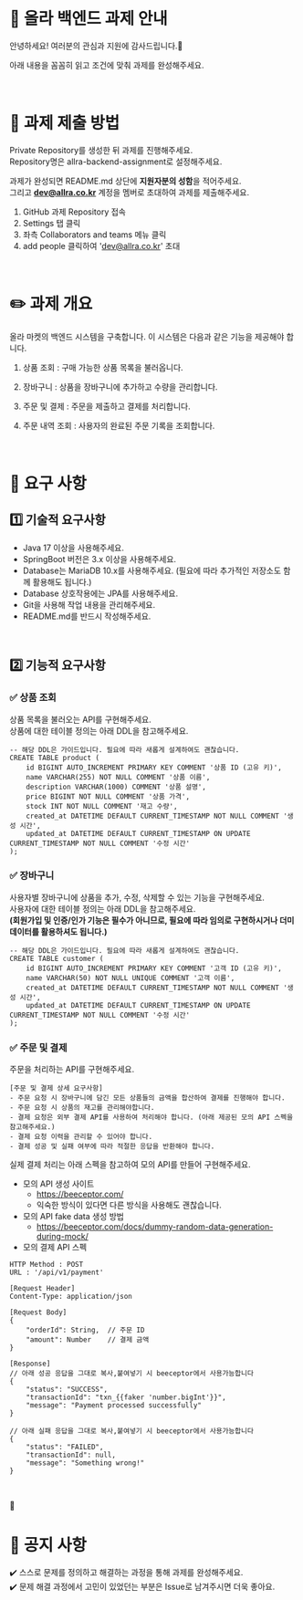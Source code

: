 # 📣 올라 백엔드 과제 안내

안녕하세요! 여러분의 관심과 지원에 감사드립니다.🤗

아래 내용을 꼼꼼히 읽고 조건에 맞춰 과제를 완성해주세요.  

<br>

# 🏅 과제 제출 방법

Private Repository를 생성한 뒤 과제를 진행해주세요.  
Repository명은 allra-backend-assignment로 설정해주세요.

과제가 완성되면 README.md 상단에 **지원자분의 성함**을 적어주세요.  
그리고 **dev@allra.co.kr** 계정을 멤버로 초대하여 과제를 제출해주세요.

1. GitHub 과제 Repository 접속
2. Settings 탭 클릭
3. 좌측 Collaborators and teams 메뉴 클릭
4. add people 클릭하여 'dev@allra.co.kr' 초대

<br>

# ✏️ 과제 개요

올라 마켓의 백엔드 시스템을 구축합니다. 이 시스템은 다음과 같은 기능을 제공해야 합니다.

1. 상품 조회 : 구매 가능한 상품 목록을 불러옵니다.

2. 장바구니 : 상품을 장바구니에 추가하고 수량을 관리합니다.

3. 주문 및 결제 : 주문을 제출하고 결제를 처리합니다.

4. 주문 내역 조회 : 사용자의 완료된 주문 기록을 조회합니다.

<br>

# 📝 요구 사항

## 1️⃣ 기술적 요구사항

- Java 17 이상을 사용해주세요.
- SpringBoot 버전은 3.x 이상을 사용해주세요.
- Database는 MariaDB 10.x를 사용해주세요. (필요에 따라 추가적인 저장소도 함께 활용해도 됩니다.)
- Database 상호작용에는 JPA를 사용해주세요.
- Git을 사용해 작업 내용을 관리해주세요.
- README.md를 반드시 작성해주세요.

<br>

## 2️⃣ 기능적 요구사항

### ✅ 상품 조회
상품 목록을 불러오는 API를 구현해주세요.  
상품에 대한 테이블 정의는 아래 DDL을 참고해주세요.  

```
-- 해당 DDL은 가이드입니다. 필요에 따라 새롭게 설계하여도 괜찮습니다. 
CREATE TABLE product (
    id BIGINT AUTO_INCREMENT PRIMARY KEY COMMENT '상품 ID (고유 키)',
    name VARCHAR(255) NOT NULL COMMENT '상품 이름',
    description VARCHAR(1000) COMMENT '상품 설명',
    price BIGINT NOT NULL COMMENT '상품 가격',
    stock INT NOT NULL COMMENT '재고 수량',
    created_at DATETIME DEFAULT CURRENT_TIMESTAMP NOT NULL COMMENT '생성 시간',
    updated_at DATETIME DEFAULT CURRENT_TIMESTAMP ON UPDATE CURRENT_TIMESTAMP NOT NULL COMMENT '수정 시간'
);
```

### ✅ 장바구니
사용자별 장바구니에 상품을 추가, 수정, 삭제할 수 있는 기능을 구현해주세요.  
사용자에 대한 테이블 정의는 아래 DDL을 참고해주세요.  
**(회원가입 및 인증/인가 기능은 필수가 아니므로, 필요에 따라 임의로 구현하시거나 더미 데이터를 활용하셔도 됩니다.)**
```
-- 해당 DDL은 가이드입니다. 필요에 따라 새롭게 설계하여도 괜찮습니다.
CREATE TABLE customer (
    id BIGINT AUTO_INCREMENT PRIMARY KEY COMMENT '고객 ID (고유 키)',
    name VARCHAR(50) NOT NULL UNIQUE COMMENT '고객 이름',
    created_at DATETIME DEFAULT CURRENT_TIMESTAMP NOT NULL COMMENT '생성 시간',
    updated_at DATETIME DEFAULT CURRENT_TIMESTAMP ON UPDATE CURRENT_TIMESTAMP NOT NULL COMMENT '수정 시간'
);

```

### ✅ 주문 및 결제
주문을 처리하는 API를 구현해주세요.  

```
[주문 및 결제 상세 요구사항]
- 주문 요청 시 장바구니에 담긴 모든 상품들의 금액을 합산하여 결제를 진행해야 합니다.
- 주문 요청 시 상품의 재고를 관리해야합니다.
- 결제 요청은 외부 결제 API를 사용하여 처리해야 합니다. (아래 제공된 모의 API 스펙을 참고해주세요.)
- 결제 요청 이력을 관리할 수 있어야 합니다.
- 결제 성공 및 실패 여부에 따라 적절한 응답을 반환해야 합니다.
```

실제 결제 처리는 아래 스펙을 참고하여 모의 API를 만들어 구현해주세요.  

- 모의 API 생성 사이트
  - https://beeceptor.com/
  - 익숙한 방식이 있다면 다른 방식을 사용해도 괜찮습니다.
- 모의 API fake data 생성 방법
  - https://beeceptor.com/docs/dummy-random-data-generation-during-mock/
- 모의 결제 API 스펙

```
HTTP Method : POST
URL : '/api/v1/payment'

[Request Header]
Content-Type: application/json

[Request Body]
{
    "orderId": String,  // 주문 ID
    "amount": Number    // 결제 금액
}

[Response]
// 아래 성공 응답을 그대로 복사,붙여넣기 시 beeceptor에서 사용가능합니다
{
    "status": "SUCCESS",
    "transactionId": "txn_{{faker 'number.bigInt'}}",
    "message": "Payment processed successfully"
}

// 아래 실패 응답을 그대로 복사,붙여넣기 시 beeceptor에서 사용가능합니다
{
    "status": "FAILED",
    "transactionId": null,
    "message": "Something wrong!"
}

```

<br>

📣

# 🙏 공지 사항

✔️  스스로 문제를 정의하고 해결하는 과정을 통해 과제를 완성해주세요.  
✔️  문제 해결 과정에서 고민이 있었던는 부분은 Issue로 남겨주시면 더욱 좋아요.  





